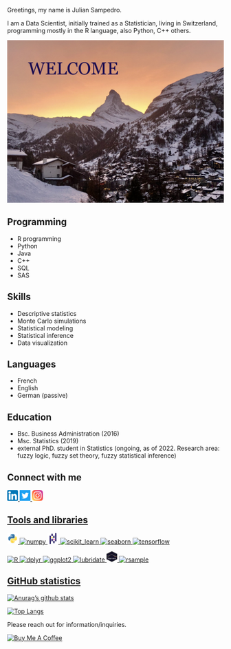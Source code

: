 Greetings, my name is Julian Sampedro.

I am a Data Scientist, initially trained as a Statistician, living in Switzerland, programming mostly in the R language, also Python, C++ others.

<img src="/assets/welcome1.jpg" width="800">

## Programming

 - R programming 
 - Python 
 - Java 
 - C++
 - SQL 
 - SAS 

## Skills

- Descriptive statistics
- Monte Carlo simulations
- Statistical modeling 
- Statistical inference
- Data visualization

## Languages

- French
- English
- German (passive)

## Education

- Bsc. Business Administration (2016)
- Msc. Statistics (2019)
- external PhD. student in Statistics (ongoing, as of 2022. Research area: fuzzy logic, fuzzy set theory, fuzzy statistical inference)

## Connect with me

<a href="https://www.linkedin.com/in/julian-righ-sampedro/" target="_blank" rel="noreferrer"> <img src="https://raw.githubusercontent.com/JRigh/JRigh/main/assets/linkedin.png" alt="R" width="25" height="25"/> <a href="https://twitter.com/JRigh" target="_blank" rel="noreferrer"> <img src="https://raw.githubusercontent.com/JRigh/JRigh/main/assets/twitter.png" alt="R" width="25" height="25"/> <a href="https://www.instagram.com/jrighs/" target="_blank" rel="noreferrer"> <img src="https://raw.githubusercontent.com/JRigh/JRigh/main/assets/instagram.png" alt="R" width="25" height="25"/>

## Tools and libraries

<a href="https://www.gnu.org/software/bash/" target="_blank" rel="noreferrer"> 
  <img src="https://raw.githubusercontent.com/devicons/devicon/master/icons/python/python-original.svg" alt="python" width="25" height="25"/> 
  <a href="https://numpy.org/" target="_blank" rel="noreferrer"> <img src="https://numpy.org/images/logo.svg" alt="numpy" width="25" height="25"/> <a href="https://pandas.pydata.org/" target="_blank" rel="noreferrer"> <img src="https://raw.githubusercontent.com/devicons/devicon/2ae2a900d2f041da66e950e4d48052658d850630/icons/pandas/pandas-original.svg" alt="pandas" width="25" height="25"/>  <img src="https://upload.wikimedia.org/wikipedia/commons/0/05/Scikit_learn_logo_small.svg" alt="scikit_learn" width="25" height="25"/> </a> <a href="https://seaborn.pydata.org/" target="_blank" rel="noreferrer"> <img src="https://seaborn.pydata.org/_images/logo-mark-lightbg.svg" alt="seaborn" width="25" height="25"/> </a> <a href="https://www.tensorflow.org" target="_blank" rel="noreferrer"> <img src="https://www.vectorlogo.zone/logos/tensorflow/tensorflow-icon.svg" alt="tensorflow" width="25" height="25"/> </a> </p>
  
  
  
  <a href="https://www.r-project.org/" target="_blank" rel="noreferrer"> <img src="https://www.r-project.org/Rlogo.png" alt="R" width="25" height="25"/> 
  <a href="https://dplyr.tidyverse.org/" target="_blank" rel="noreferrer"> <img src="https://dplyr.tidyverse.org/logo.png" alt="dplyr" width="25" height="25"/> 
<a href="https://ggplot2.tidyverse.org/" target="_blank" rel="noreferrer"> <img src="https://ggplot2.tidyverse.org/logo.png" alt="ggplot2" width="25" height="25"/> 
<a href="https://lubridate.tidyverse.org/" target="_blank" rel="noreferrer"> <img src="https://lubridate.tidyverse.org/logo.png" alt="lubridate" width="25" height="25"/>
 <a href="https://www.tidymodels.org/" target="_blank" rel="noreferrer"> <img src="https://raw.githubusercontent.com/rstudio/hex-stickers/master/SVG/tidymodels.svg" alt="tidymodels" width="25" height="25"/>
  <a href="https://rsample.tidymodels.org/" target="_blank" rel="noreferrer"> <img src="https://rsample.tidymodels.org/logo.png" alt="rsample" width="25" height="25"/>

 ## GitHub statistics
   
[![Anurag’s github stats](https://github-readme-stats.vercel.app/api?username=JRigh)](https://github.com/JRigh)

[![Top Langs](https://github-readme-stats.vercel.app/api/top-langs/?username=JRigh&layout=compact)](https://github.com/JRigh)
   
   Please reach out for information/inquiries.

<a href="https://www.buymeacoffee.com/julianrighs" target="_blank"><img src="https://cdn.buymeacoffee.com/buttons/default-orange.png" alt="Buy Me A Coffee" height="41" width="174"></a>
